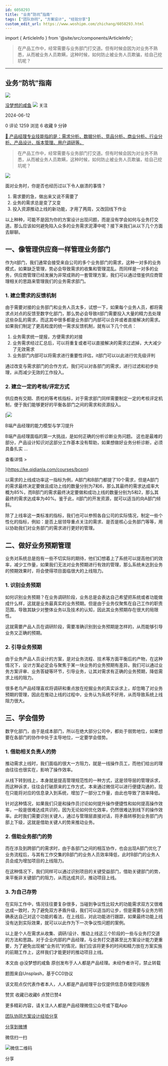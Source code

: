 ```yaml
---
id: 6058293
title: "业务“防坑”指南"
tags: ["团队协同", "方案设计", "经验分享"]
custom_edit_url: https://www.woshipm.com/zhichang/6058293.html
---
```

import { ArticleInfo } from '@site/src/components/ArticleInfo';

<ArticleInfo
    author="没梦想的咸鱼"
    authorLink="https://www.woshipm.com/u/972675"
    published="2024-06-12"
    views={1259}
    comments={0}
    collects={6}
/>

> 在产品工作中，经常需要与业务部门打交道。但有时候会因为对业务不熟悉，从而被业务人员欺瞒，这种时候，如何防止被业务人员欺骗，给自己挖坑呢？

---

## 业务“防坑”指南

[![](https://static.woshipm.com/view/woshipm_api_def_20240421213505_2471.jpeg?imageView2/1/w/72/h/72/q/100)](https://www.woshipm.com/u/972675)

[没梦想的咸鱼](https://www.woshipm.com/u/972675) ![](https://static.woshipm.com/tag/1101_1@2x.png) 关注

2024-06-12

0 评论 1259 浏览 6 收藏 9 分钟

[🔗 产品经理专业技能指的是：需求分析、数据分析、竞品分析、商业分析、行业分析、产品设计、版本管理、用户调研等。](https://ke.qidianla.com/courses/90pm)

> 在产品工作中，经常需要与业务部门打交道。但有时候会因为对业务不熟悉，从而被业务人员欺瞒，这种时候，如何防止被业务人员欺骗，给自己挖坑呢？

![](https://image.woshipm.com/2023/04/13/60ef84e2-d9de-11ed-8440-00163e0b5ff3.jpg)

面对业务时，你是否也经历过以下令人崩溃的事情？

1.  需求要的急，做出来又说不需要了
2.  业务的需求总是变了又变
3.  投入资源推动上线的新功能，才用了两周，又改回线下作业

以上种种，可能不是因为你的方案设计出现问题，而是没有学会如何与业务打交道。那么应该如何避免陷入众多的业务需求泥潭中呢？接下来我们从以下几个方面去聊聊。

## 一、像管理供应商一样管理业务部门

作为it部门，我们通常会接受来自公司的多个业务部门的需求，这种一对多的业务模式，如果缺乏管理，势必会导致需求的收集和管理混乱。而同样是一对多的业务，供应商管理已经发展为非常成熟的一套管理方案，我们可以通过借鉴供应商管理相关的思路来管理我们的业务需求部门。

### 1\. 建立需求的反馈机制

由于需要对接的业务部门和业务人员太多，试想一下，如果每个业务人员，都将需求点对点的反馈至数字化部门，那么势必会导致it部门需要投入大量的精力去处理这些杂乱的需求，而这其中很多都是业务部门内部可以合并或者直接解决的需求。如果我们制定了更高粒度的统一需求反馈机制，就有以下几个优点：

1.  业务需求统一提报，方便需求的对接
2.  业务需求经过汇总后，可以将重复或者可以直接解决的需求过滤掉，大大减少了无效需求
3.  业务部门内部可以将需求进行重要性评估，it部门可以以此进行优先级评判

通过改变与需求部门的合作方式，我们可以对各部门的需求，进行过滤和初步处理，从而减少无效的工作投入。

### 2\. 建立一定的考核/评定方式

供应商有交期、质检的等考核指标，对于需求部门同样需要制定一定的考核评定机制，便于我们能够更好的平衡各部门之间的需求和资源投入。

[![](https://image.woshipm.com/2023/08/02/1554eea8-30e3-11ee-88e7-00163e0b5ff3.png)

B端产品经理的能力模型与学习提升

B端产品经理面临的第一大挑战，是如何正确的分析诊断业务问题。 这也是最难的部分，产品设计知识对这部分工作基本没有帮助，如果想做好业务分析诊断，必须具备扎实 ...

查看详情 >

](https://ke.qidianla.com/courses/bcpm)

以需求的上线成功率这一指标为例，A部门和B部门都提了10个需求，但是A部门的需求最终决定要做且成功上线的数量分别为7和6，那么其最终的需求达成率大概为85%，而B部门的需求最终决定要做和成功上线的数量分别为5和2，那么其最终的需求达成率为40%。鉴于此，it部门的开发资源，就可以适当的向A部门倾斜。

除了上线率这一类标准的指标，我们也可以参照各自公司的实际情况，制定一些个性化的指标，例如：是否上层领导重点关注的需求、是否是核心业务部门等等，用以协助我们对业务部门的需求进行更好的管理。

## 二、做好业务预期管理

业务对系统总是抱有一些不切实际的期待，他们幻想着上了系统可以提高他们的效率，减少工作量，如果我们无法对业务预期进行有效的管理，那么系统未达到业务的预期效果时，将会使得项目面临很大的上线阻力。

### 1\. 识别业务预期

如何识别业务预期？在业务调研阶段，业务总是会表达自己希望把系统或者功能做成什么样，这就是业务最真实的业务预期。但是由于业务仅聚焦在自己工作的职责范围，导致其缺少对整体业务以及技术的认知，因此其业务预期存在很大的局限性。

这就需要产品人员在调研阶段，需要准确识别到业务预期是怎样的，从而能够引导业务又正确的预期。

### 2\. 引导业务预期

由于业务产品人员设计的方案，是对业务流程、技术等方面平衡后的产物，在这种情况下，设计方案必定会与聚焦于某一块业务的业务预期有差异。我们可以通过业务方案评审、业务答疑等环节，引导业务，让其对需求有正确的业务预期，降低需求上线的阻力。

很多老鸟产品经理喜欢将调研和重点放在挖掘业务的真实诉求上，却忽略了对业务预期的管理，因此在推动上线的过程中，业务认为系统不好用，从而导致系统上线阻力很大。

## 三、学会借势

数字化部门，由于是成本部门，所以在绝大部分公司中，都处于弱势地位，如果想要在各部门的协作中处于主导地位，一定要学会借势。

### 1\. 借助相关负责人的势

推动需求上线时，我们面临的很大一方阻力，就是一线操作员工，而他们给出的理由往往也很实在，影响了操作效率。

从线下转到线上，本身就是提高管理规范性的一种方式，这是领导层的管理诉求，而这种诉求，往往会打破原来的工作方式，本来通过微信可以进行便捷沟通的，现在只能将对应的信息录入到系统，增加了一部分工作量，由此也导致了效率降低。

针对这种情况，如果我们只是和操作员讨论如何提升操作便捷性和如何提高操作效率，一般是很难达成共识的，因为无论如何优化效率，仍然很难达到线下的操作效率。此时我们需要识别关键人，通过与管理层直接对话，将矛盾转移到业务部门内部上下级，这就是借助关键人的势来推动业务。

### 2\. 借助业务部门的势

而在涉及到跨部门的需求时，由于各部门之间的相互协作，也会出现A部门优化了业务流程后，与其有工作交集的B部门的业务人员效率降低，此时B部门的业务人员会成为增加项目的上线阻力。

在这种情况下，我们同样可以通过识别项目的关键受益部门，借助关键部门的势，来平衡非关键部门的阻力，从而达成共识，推动项目上线。

### 3\. 为自己存势

在实际工作中，情况往往要复杂很多，当碰到争议性比较大的功能需求双方又很难达成一致时，为了避免双方矛盾升级，我们可以适当的让步，但是需要与业务方明确表达自己对这个功能的看法，在上线后，对此功能进行跟踪，如果最终功能上线没有达到实际效果，就可以以此作为下一次争议性问题的案例。

以上是个人在需求从收集、调研/设计、推动上线这三个阶段的一些与业务打交道的方法和思路。对于企业内部的产品经理，与业务打交道甚至比方案设计能力更重要，为了避免出现被“业务坑”的情况，我们应该将更多的时间和精力放在方案实施的前期工作上，这样我们才能更好的推动项目上线。

本文由 @没梦想的咸鱼 原创发布于人人都是产品经理。未经作者许可，禁止转载

题图来自Unsplash，基于CC0协议

该文观点仅代表作者本人，人人都是产品经理平台仅提供信息存储空间服务

赞赏 收藏已收藏6 点赞已赞4

更多精彩内容，请关注人人都是产品经理微信公众号或下载App

[团队协同](https://www.woshipm.com/tag/%e5%9b%a2%e9%98%9f%e5%8d%8f%e5%90%8c)[方案设计](https://www.woshipm.com/tag/%e6%96%b9%e6%a1%88%e8%ae%be%e8%ae%a1)[经验分享](https://www.woshipm.com/tag/%e7%bb%8f%e9%aa%8c%e5%88%86%e4%ba%ab)

[分享到微博](https://service.weibo.com/share/share.php?appkey=2775287854&title=业务“防坑”指南&url=https://www.woshipm.com/zhichang/6058293.html&pic=https://image.woshipm.com/2023/04/13/60ef84e2-d9de-11ed-8440-00163e0b5ff3.jpg)

微信扫一扫

![微信二维码](https://api.pwmqr.com/qrcode/create/?url=https://www.woshipm.com/zhichang/6058293.html)

分享